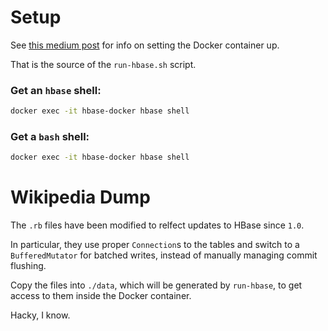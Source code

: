 # Setup
See [this medium post](https://sanjay-vishwakarma.medium.com/hbase-db-installation-and-data-read-write-via-hbase-shell-bulk-loading-and-non-bulk-loading-437026218d00)
for info on setting the Docker container up.

That is the source of the `run-hbase.sh` script.

### Get an `hbase` shell:
```bash
docker exec -it hbase-docker hbase shell
```

### Get a `bash` shell:
```bash
docker exec -it hbase-docker hbase shell
```

# Wikipedia Dump

The `.rb` files have been modified to relfect updates to HBase
since `1.0`.

In particular, they use proper `Connection`s to the tables
and switch to a `BufferedMutator` for batched writes,
instead of manually managing commit flushing.

Copy the files into `./data`,
which will be generated by `run-hbase`,
to get access to them inside the Docker container.

Hacky, I know.
